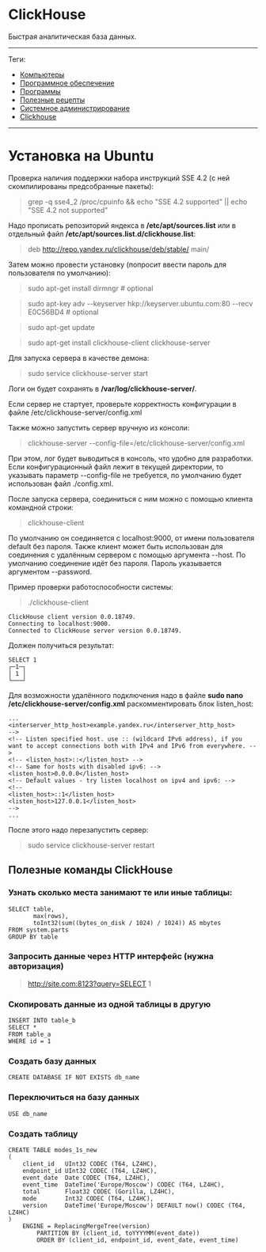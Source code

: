# ClickHouse

Быстрая аналитическая база данных.

---

Теги:

- [Компьютеры](../../_tags/компьютеры.md)
- [Программное обеспечение](../../_tags/программное%20обеспечение.md)
- [Программы](../../_tags/программы.md)
- [Полезные рецепты](../../_tags/полезные%20рецепты.md)
- [Системное администрирование](../../_tags/системное%20администрирование.md)
- [Clickhouse](../../_tags/clickhouse.md)

---

# Установка на Ubuntu

Проверка наличия поддержки набора инструкций SSE 4.2 (с ней скомпилированы
предсобранные пакеты):

> grep -q sse4_2 /proc/cpuinfo && echo "SSE 4.2 supported" || echo "SSE 4.2 not supported"

Надо прописать репозиторий яндекса в **/etc/apt/sources.list** или в отдельный
файл **/etc/apt/sources.list.d/clickhouse.list**:

> deb http://repo.yandex.ru/clickhouse/deb/stable/ main/

Затем можно провести установку (попросит ввести пароль для пользователя по
умолчанию):

> sudo apt-get install dirmngr # optional

> sudo apt-key adv --keyserver hkp://keyserver.ubuntu.com:80 --recv E0C56BD4 # optional

> sudo apt-get update

> sudo apt-get install clickhouse-client clickhouse-server

Для запуска сервера в качестве демона:

> sudo service clickhouse-server start

Логи он будет сохранять в **/var/log/clickhouse-server/**.

Если сервер не стартует, проверьте корректность конфигурации в файле
/etc/clickhouse-server/config.xml

Также можно запустить сервер вручную из консоли:

> clickhouse-server --config-file=/etc/clickhouse-server/config.xml

При этом, лог будет выводиться в консоль, что удобно для разработки. Если
конфигурационный файл лежит в текущей директории, то указывать параметр
--config-file не требуется, по умолчанию будет использован файл ./config.xml.

После запуска сервера, соединиться с ним можно с помощью клиента командной
строки:

> clickhouse-client

По умолчанию он соединяется с localhost:9000, от имени пользователя default без
пароля. Также клиент может быть использован для соединения с удалённым сервером
с помощью аргумента --host. По умолчанию соединение идёт без пароля. Пароль
указывается аргументом --password.

Пример проверки работоспособности системы:

> ./clickhouse-client

```
ClickHouse client version 0.0.18749.
Connecting to localhost:9000.
Connected to ClickHouse server version 0.0.18749.
```

Должен получиться результат:

```
SELECT 1
┌─1─┐
│ 1 │
└───┘
```

Для возможности удалённого подключения надо в файле **sudo nano
/etc/clickhouse-server/config.xml** раскомментировать блок listen_host:

```
...
<interserver_http_host>example.yandex.ru</interserver_http_host>
-->
<!-- Listen specified host. use :: (wildcard IPv6 address), if you want to accept connections both with IPv4 and IPv6 from everywhere. -->
<!-- <listen_host>::</listen_host> -->
<!-- Same for hosts with disabled ipv6: -->
<listen_host>0.0.0.0</listen_host>
<!-- Default values - try listen localhost on ipv4 and ipv6: -->
<!--
<listen_host>::1</listen_host>
<listen_host>127.0.0.1</listen_host>
-->
...
```

После этого надо перезапустить сервер:

> sudo service clickhouse-server restart

## Полезные команды ClickHouse

### Узнать сколько места занимают те или иные таблицы:

```clickhouse
SELECT table,
       max(rows),
       toInt32(sum((bytes_on_disk / 1024) / 1024)) AS mbytes
FROM system.parts
GROUP BY table
```

### Запросить данные через HTTP интерфейс (нужна авторизация)

> http://site.com:8123?query=SELECT 1

### Скопировать данные из одной таблицы в другую

```clickhouse
INSERT INTO table_b
SELECT *
FROM table_a
WHERE id = 1
```

### Создать базу данных

```clickhouse
CREATE DATABASE IF NOT EXISTS db_name
```

### Переключиться на базу данных

```clickhouse
USE db_name
```

### Создать таблицу

```clickhouse
CREATE TABLE modes_1s_new
(
    client_id   UInt32 CODEC (T64, LZ4HC),
    endpoint_id UInt32 CODEC (T64, LZ4HC),
    event_date  Date CODEC (T64, LZ4HC),
    event_time  DateTime('Europe/Moscow') CODEC (T64, LZ4HC),
    total       Float32 CODEC (Gorilla, LZ4HC),
    mode        Int32 CODEC (T64, LZ4HC),
    version     DateTime('Europe/Moscow') DEFAULT now() CODEC (T64, LZ4HC)
)
    ENGINE = ReplacingMergeTree(version)
        PARTITION BY (client_id, toYYYYMM(event_date))
        ORDER BY (client_id, endpoint_id, event_date, event_time)
```
